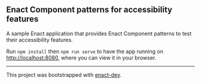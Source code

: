 ## Enact Component patterns for accessibility features

A sample Enact application that provides Enact Component patterns to test their accessibility features.

Run `npm install` then `npm run serve` to have the app running on [http://localhost:8080](http://localhost:8080), where you can view it in your browser.

---

This project was bootstrapped with [enact-dev](https://github.com/enyojs/enact-dev).
